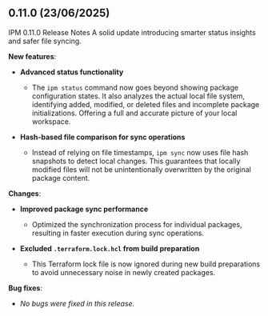 ## 0.11.0 (23/06/2025)

IPM 0.11.0 Release Notes 
A solid update introducing smarter status insights and safer file syncing.

**New features**:

- **Advanced status functionality**
  - The `ipm status` command now goes beyond showing package configuration states. It also analyzes the actual local file system, identifying added, modified, or deleted files and incomplete package initializations. Offering a full and accurate picture of your local workspace.

- **Hash-based file comparison for sync operations**
  - Instead of relying on file timestamps, `ipm sync` now uses file hash snapshots to detect local changes. This guarantees that locally modified files will not be unintentionally overwritten by the original package content.

**Changes**:

- **Improved package sync performance**
  - Optimized the synchronization process for individual packages, resulting in faster execution during sync operations.

- **Excluded `.terraform.lock.hcl` from build preparation**
  - This Terraform lock file is now ignored during new build preparations to avoid unnecessary noise in newly created packages.

**Bug fixes**:

- _No bugs were fixed in this release._
